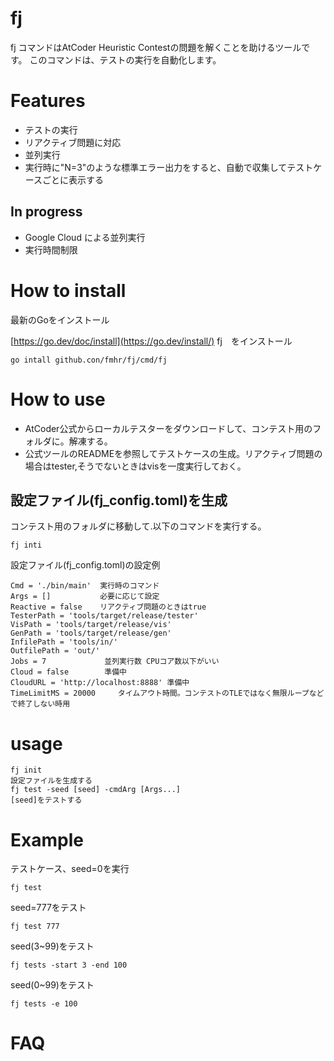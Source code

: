 # fj
fj コマンドはAtCoder Heuristic Contestの問題を解くことを助けるツールです。 このコマンドは、テストの実行を自動化します。
# Features
- テストの実行
- リアクティブ問題に対応
- 並列実行
- 実行時に"N=3"のような標準エラー出力をすると、自動で収集してテストケースごとに表示する
## In progress
- Google Cloud による並列実行
- 実行時間制限
# How to install
最新のGoをインストール

[https://go.dev/doc/install](https://go.dev/install/)
fj　をインストール
```
go intall github.con/fmhr/fj/cmd/fj
```
# How to use
- AtCoder公式からローカルテスターをダウンロードして、コンテスト用のフォルダに。解凍する。
- 公式ツールのREADMEを参照してテストケースの生成。リアクティブ問題の場合はtester,そうでないときはvisを一度実行しておく。
## 設定ファイル(fj_config.toml)を生成
コンテスト用のフォルダに移動して.以下のコマンドを実行する。
```
fj inti
```
設定ファイル(fj_config.toml)の設定例
```
Cmd = './bin/main'  実行時のコマンド
Args = []           必要に応じて設定
Reactive = false    リアクティブ問題のときはtrue
TesterPath = 'tools/target/release/tester'   
VisPath = 'tools/target/release/vis'
GenPath = 'tools/target/release/gen'
InfilePath = 'tools/in/'
OutfilePath = 'out/'
Jobs = 7             並列実行数 CPUコア数以下がいい
Cloud = false        準備中
CloudURL = 'http://localhost:8888' 準備中
TimeLimitMS = 20000     タイムアウト時間。コンテストのTLEではなく無限ループなどで終了しない時用
```

# usage
```
fj init
設定ファイルを生成する
fj test -seed [seed] -cmdArg [Args...]
[seed]をテストする

```
# Example

テストケース、seed=0を実行
```
fj test
```
seed=777をテスト
```
fj test 777
```
seed(3~99)をテスト
```
fj tests -start 3 -end 100
```
seed(0~99)をテスト
```
fj tests -e 100
```

# FAQ
